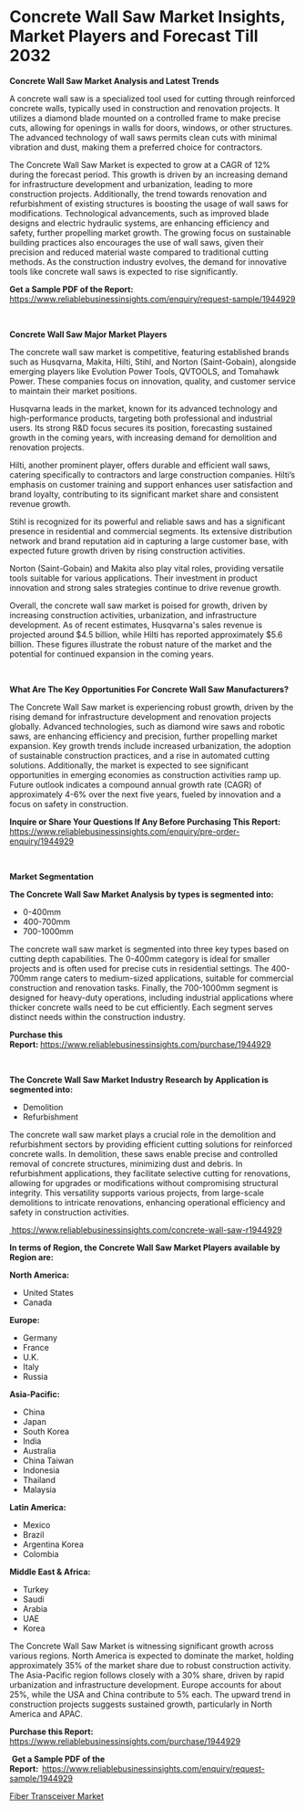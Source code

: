 <p><h1>Concrete Wall Saw Market Insights, Market Players and Forecast Till 2032</h1></p><p><strong>Concrete Wall Saw Market Analysis and Latest Trends</strong></p>
<p><p>A concrete wall saw is a specialized tool used for cutting through reinforced concrete walls, typically used in construction and renovation projects. It utilizes a diamond blade mounted on a controlled frame to make precise cuts, allowing for openings in walls for doors, windows, or other structures. The advanced technology of wall saws permits clean cuts with minimal vibration and dust, making them a preferred choice for contractors.</p><p>The Concrete Wall Saw Market is expected to grow at a CAGR of 12% during the forecast period. This growth is driven by an increasing demand for infrastructure development and urbanization, leading to more construction projects. Additionally, the trend towards renovation and refurbishment of existing structures is boosting the usage of wall saws for modifications. Technological advancements, such as improved blade designs and electric hydraulic systems, are enhancing efficiency and safety, further propelling market growth. The growing focus on sustainable building practices also encourages the use of wall saws, given their precision and reduced material waste compared to traditional cutting methods. As the construction industry evolves, the demand for innovative tools like concrete wall saws is expected to rise significantly.</p></p>
<p><strong>Get a Sample PDF of the Report:&nbsp;</strong> <a href="https://www.reliablebusinessinsights.com/enquiry/request-sample/1944929?utm_campaign=2534&utm_medium=2&utm_source=Github&utm_content=ia&utm_term=08042025&utm_id=concrete-wall-saw">https://www.reliablebusinessinsights.com/enquiry/request-sample/1944929</a></p>
<p>&nbsp;</p>
<p><strong>Concrete Wall Saw Major Market Players</strong></p>
<p><p>The concrete wall saw market is competitive, featuring established brands such as Husqvarna, Makita, Hilti, Stihl, and Norton (Saint-Gobain), alongside emerging players like Evolution Power Tools, QVTOOLS, and Tomahawk Power. These companies focus on innovation, quality, and customer service to maintain their market positions.</p><p>Husqvarna leads in the market, known for its advanced technology and high-performance products, targeting both professional and industrial users. Its strong R&D focus secures its position, forecasting sustained growth in the coming years, with increasing demand for demolition and renovation projects.</p><p>Hilti, another prominent player, offers durable and efficient wall saws, catering specifically to contractors and large construction companies. Hilti’s emphasis on customer training and support enhances user satisfaction and brand loyalty, contributing to its significant market share and consistent revenue growth.</p><p>Stihl is recognized for its powerful and reliable saws and has a significant presence in residential and commercial segments. Its extensive distribution network and brand reputation aid in capturing a large customer base, with expected future growth driven by rising construction activities.</p><p>Norton (Saint-Gobain) and Makita also play vital roles, providing versatile tools suitable for various applications. Their investment in product innovation and strong sales strategies continue to drive revenue growth.</p><p>Overall, the concrete wall saw market is poised for growth, driven by increasing construction activities, urbanization, and infrastructure development. As of recent estimates, Husqvarna's sales revenue is projected around $4.5 billion, while Hilti has reported approximately $5.6 billion. These figures illustrate the robust nature of the market and the potential for continued expansion in the coming years.</p></p>
<p>&nbsp;</p>
<p><strong>What Are The Key Opportunities For Concrete Wall Saw Manufacturers?</strong></p>
<p><p>The Concrete Wall Saw market is experiencing robust growth, driven by the rising demand for infrastructure development and renovation projects globally. Advanced technologies, such as diamond wire saws and robotic saws, are enhancing efficiency and precision, further propelling market expansion. Key growth trends include increased urbanization, the adoption of sustainable construction practices, and a rise in automated cutting solutions. Additionally, the market is expected to see significant opportunities in emerging economies as construction activities ramp up. Future outlook indicates a compound annual growth rate (CAGR) of approximately 4-6% over the next five years, fueled by innovation and a focus on safety in construction.</p></p>
<p><strong>Inquire or Share Your Questions If Any Before Purchasing This Report:</strong> <a href="https://www.reliablebusinessinsights.com/enquiry/pre-order-enquiry/1944929?utm_campaign=2534&utm_medium=2&utm_source=Github&utm_content=ia&utm_term=08042025&utm_id=concrete-wall-saw">https://www.reliablebusinessinsights.com/enquiry/pre-order-enquiry/1944929</a></p>
<p>&nbsp;</p>
<p><strong>Market Segmentation</strong></p>
<p><strong>The Concrete Wall Saw Market Analysis by types is segmented into:</strong></p>
<p><ul><li>0-400mm</li><li>400-700mm</li><li>700-1000mm</li></ul></p>
<p><p>The concrete wall saw market is segmented into three key types based on cutting depth capabilities. The 0-400mm category is ideal for smaller projects and is often used for precise cuts in residential settings. The 400-700mm range caters to medium-sized applications, suitable for commercial construction and renovation tasks. Finally, the 700-1000mm segment is designed for heavy-duty operations, including industrial applications where thicker concrete walls need to be cut efficiently. Each segment serves distinct needs within the construction industry.</p></p>
<p><strong>Purchase this Report:&nbsp;</strong><a href="https://www.reliablebusinessinsights.com/purchase/1944929?utm_campaign=2534&utm_medium=2&utm_source=Github&utm_content=ia&utm_term=08042025&utm_id=concrete-wall-saw">https://www.reliablebusinessinsights.com/purchase/1944929</a></p>
<p>&nbsp;</p>
<p><strong>The Concrete Wall Saw Market Industry Research by Application is segmented into:</strong></p>
<p><ul><li>Demolition</li><li>Refurbishment</li></ul></p>
<p><p>The concrete wall saw market plays a crucial role in the demolition and refurbishment sectors by providing efficient cutting solutions for reinforced concrete walls. In demolition, these saws enable precise and controlled removal of concrete structures, minimizing dust and debris. In refurbishment applications, they facilitate selective cutting for renovations, allowing for upgrades or modifications without compromising structural integrity. This versatility supports various projects, from large-scale demolitions to intricate renovations, enhancing operational efficiency and safety in construction activities.</p></p>
<p><a href="https://www.reliablebusinessinsights.com/concrete-wall-saw-r1944929?utm_campaign=2534&utm_medium=2&utm_source=Github&utm_content=ia&utm_term=08042025&utm_id=concrete-wall-saw">&nbsp;https://www.reliablebusinessinsights.com/concrete-wall-saw-r1944929</a></p>
<p><strong>In terms of Region, the Concrete Wall Saw Market Players available by Region are:</strong></p>
<p>
    <p> <strong> North America: </strong>
        <ul>
            <li>United States</li>
            <li>Canada</li>
        </ul>
        </p> 
    <p> <strong> Europe: </strong>
        <ul>
            <li>Germany</li>
            <li>France</li>
            <li>U.K.</li>
            <li>Italy</li>
            <li>Russia</li>
        </ul>
        </p> 
    <p> <strong> Asia-Pacific: </strong>
        <ul>
            <li>China</li>
            <li>Japan</li>
            <li>South Korea</li>
            <li>India</li>
            <li>Australia</li>
            <li>China Taiwan</li>
            <li>Indonesia</li>
            <li>Thailand</li>
            <li>Malaysia</li>
        </ul>
        </p> 
    <p> <strong> Latin America: </strong>
        <ul>
            <li>Mexico</li>
            <li>Brazil</li>
            <li>Argentina Korea</li>
            <li>Colombia</li>
        </ul>
        </p> 
    <p> <strong> Middle East & Africa: </strong>
        <ul>
            <li>Turkey</li>
            <li>Saudi</li>
            <li>Arabia</li>
            <li>UAE</li>
            <li>Korea</li>
        </ul>
    </p>
    </p>
<p><p>The Concrete Wall Saw Market is witnessing significant growth across various regions. North America is expected to dominate the market, holding approximately 35% of the market share due to robust construction activity. The Asia-Pacific region follows closely with a 30% share, driven by rapid urbanization and infrastructure development. Europe accounts for about 25%, while the USA and China contribute to 5% each. The upward trend in construction projects suggests sustained growth, particularly in North America and APAC.</p></p>
<p><strong>Purchase this Report: </strong><a href="https://www.reliablebusinessinsights.com/purchase/1944929?utm_campaign=2534&utm_medium=2&utm_source=Github&utm_content=ia&utm_term=08042025&utm_id=concrete-wall-saw">https://www.reliablebusinessinsights.com/purchase/1944929</a></p>
<p>&nbsp;<strong>Get a Sample PDF of the Report:&nbsp;&nbsp;</strong><a href="https://www.reliablebusinessinsights.com/enquiry/request-sample/1944929?utm_campaign=2534&utm_medium=2&utm_source=Github&utm_content=ia&utm_term=08042025&utm_id=concrete-wall-saw">https://www.reliablebusinessinsights.com/enquiry/request-sample/1944929</a></p>
<p><strong></strong></p>
<p><p><a href="https://github.com/bolalfredia7777/Market-Research-Report-List-1/blob/main/fiber-transceiver-market.md?utm_campaign=2534&utm_medium=2&utm_source=Github&utm_content=ia&utm_term=08042025&utm_id=concrete-wall-saw">Fiber Transceiver Market</a></p></p>